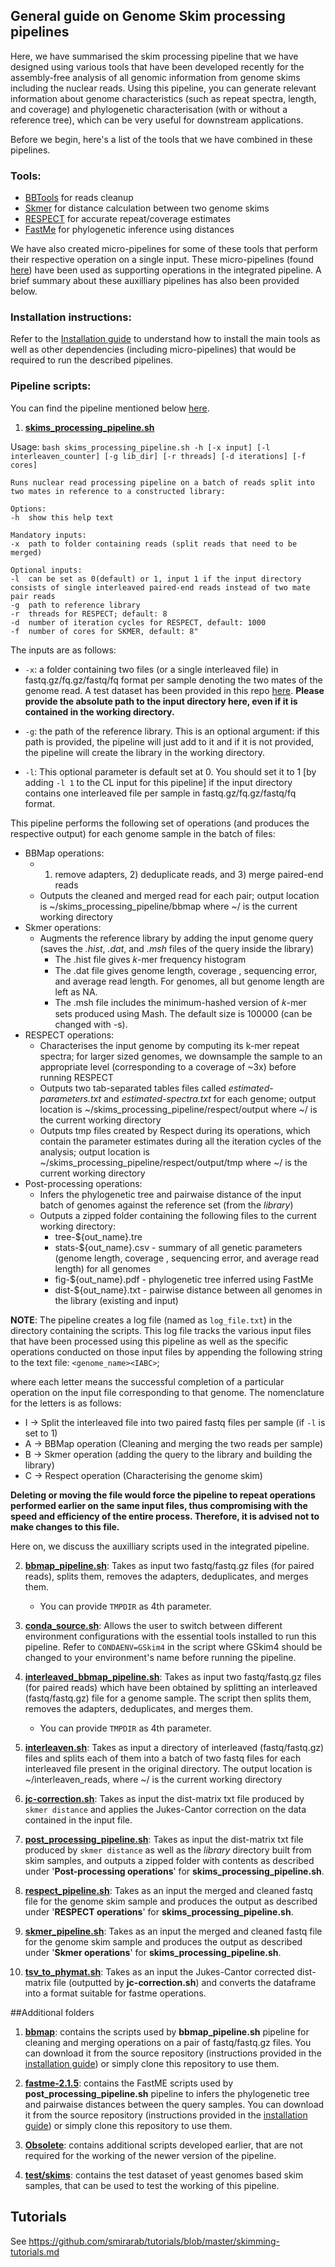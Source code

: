 ## General guide on Genome Skim processing pipelines 

Here, we have summarised the skim processing pipeline that we have designed using various tools that have been developed recently for the assembly-free analysis of all genomic information from genome skims including the nuclear reads. Using this pipeline, you can generate relevant information about genome characteristics (such as repeat spectra, length, and coverage) and phylogenetic characterisation (with or without a reference tree), which can be very useful for downstream applications.

Before we begin, here's a list of the tools that we have combined in these pipelines. 

### Tools:

* [BBTools](https://sourceforge.net/projects/bbmap/) for reads cleanup
* [Skmer](https://github.com/shahab-sarmashghi/Skmer) for distance calculation between two genome skims
* [RESPECT](https://github.com/shahab-sarmashghi/RESPECT) for accurate repeat/coverage estimates
* [FastMe](http://www.atgc-montpellier.fr/fastme/) for phylogenetic inference using distances

We have also created micro-pipelines for some of these tools that perform their respective operation on a single input. These micro-pipelines (found [here](https://github.com/smirarab/skimming_scripts)) have been used as supporting operations in the integrated pipeline. A brief summary about these auxilliary pipelines has also been provided below.

### Installation instructions:

Refer to the [Installation guide](https://github.com/smirarab/skimming_scripts/blob/master/Installation_guide.md) to understand how to install the main tools as well as other dependencies (including micro-pipelines) that would be required to run the described pipelines.

### Pipeline scripts:

You can find the pipeline mentioned below [here](https://github.com/smirarab/skimming_scripts).

1. [**skims_processing_pipeline.sh**](https://github.com/smirarab/skimming_scripts/blob/master/skims_processing_pipeline.sh)

Usage: ``bash skims_processing_pipeline.sh -h [-x input] [-l interleaven_counter] [-g lib_dir] [-r threads] [-d iterations] [-f cores]``

``Runs nuclear read processing pipeline on a batch of reads split into two mates in reference to a constructed library:``
    
    Options:
    -h  show this help text
   
    Mandatory inputs:
    -x  path to folder containing reads (split reads that need to be merged)
    
    Optional inputs:
    -l  can be set as 0(default) or 1, input 1 if the input directory consists of single interleaved paired-end reads instead of two mate pair reads
    -g  path to reference library
    -r  threads for RESPECT; default: 8
    -d  number of iteration cycles for RESPECT, default: 1000
    -f  number of cores for SKMER, default: 8"

The inputs are as follows:

* `-x`: a folder containing two files (or a single interleaved file) in fastq.gz/fq.gz/fastq/fq format per sample denoting the two mates of the genome read. A test dataset has been provided in this repo [here](https://github.com/smirarab/skimming_scripts/tree/master/test/skims). **Please provide the absolute path to the input directory here, even if it is contained in the working directory.** 

* `-g`: the path of the reference library. This is an optional argument: if this path is provided, the pipeline will just add to it and if it is not provided, the pipeline will create the library in the working directory. 

* `-l`: This optional parameter is default set at 0. You should set it to 1 [by adding `-l 1` to the CL input for this pipeline] if the input directory contains one interleaved file per sample in fastq.gz/fq.gz/fastq/fq format. 

This pipeline performs the following set of operations (and produces the respective output) for each genome sample in the batch of files:

* BBMap operations: 
    * 1) remove adapters, 2) deduplicate reads, and 3) merge paired-end reads
    * Outputs the cleaned and merged read for each pair; output location is ~/skims_processing_pipeline/bbmap where ~/ is the current working directory
* Skmer operations:
    * Augments the reference library by adding the input genome query (saves the *.hist*, *.dat*, and *.msh* files of the query inside the library)
        * The .hist file gives 𝑘-mer frequency histogram
        * The .dat file gives genome length, coverage , sequencing error, and average read length. For genomes, all but genome length are left as NA.
        * The .msh file includes the minimum-hashed version of 𝑘-mer sets produced using Mash. The default size is 100000 (can be changed with -s).
* RESPECT operations:
    *   Characterises the input genome by computing its k-mer repeat spectra; for larger sized genomes, we downsample the sample to an appropriate level (corresponding to a coverage of ~3x) before running RESPECT
    *   Outputs two tab-separated tables files called *estimated-parameters.txt* and *estimated-spectra.txt* for each genome; output location is ~/skims_processing_pipeline/respect/output where ~/ is the current working directory
    *   Outputs tmp files created by Respect during its operations, which contain the parameter estimates during all the iteration cycles of the analysis; output location is ~/skims_processing_pipeline/respect/output/tmp where ~/ is the current working directory 
*   Post-processing operations:
    *   Infers the phylogenetic tree and pairwaise distance of the input batch of genomes against the reference set (from the *library*)
    *   Outputs a zipped folder containing the following files to the current working directory:
        *   tree-${out_name}.tre 
        *   stats-${out_name}.csv - summary of all genetic parameters (genome length, coverage , sequencing error, and average read length) for all genomes
        *   fig-${out_name}.pdf - phylogenetic tree inferred using FastMe
        *   dist-${out_name}.txt - pairwise distance between all genomes in the library (existing and input)

**NOTE**: The pipeline creates a log file (named as `log_file.txt`) in the directory containing the scripts. This log file tracks the various input files that have been processed using this pipeline as well as the specific operations conducted on those input files by appending the following string to the text file: `<genome_name><IABC>`; 

where each letter means the successful completion of a particular operation on the input file corresponding to that genome. The nomenclature for the letters is as follows:

* I -> Split the interleaved file into two paired fastq files per sample (if `-l` is set to 1)
* A -> BBMap operation (Cleaning and merging the two reads per sample)
* B -> Skmer operation (adding the query to the library and building the library)
* C -> Respect operation (Characterising the genome skim)

**Deleting or moving the file would force the pipeline to repeat operations performed earlier on the same input files, thus compromising with the speed and efficiency of the entire process. Therefore, it is advised not to make changes to this file.**

Here on, we discuss the auxilliary scripts used in the integrated pipeline.

2. [**bbmap_pipeline.sh**](https://github.com/smirarab/skimming_scripts/blob/master/bbmap_pipeline.sh): Takes as input two fastq/fastq.gz files (for paired reads), splits them, removes the adapters, deduplicates, and merges them.
	* You can provide `TMPDIR` as 4th parameter. 

3. [**conda_source.sh**](https://github.com/smirarab/skimming_scripts/blob/master/conda_source.sh): Allows the user to switch between different environment configurations with the essential tools installed to run this pipeline. Refer to `CONDAENV=GSkim4` in the script where GSkim4 should be changed to your environment's name before running the pipeline.

4. [**interleaved_bbmap_pipeline.sh**](https://github.com/smirarab/skimming_scripts/blob/master/interleaved_bbmap_pipeline.sh): Takes as input two fastq/fastq.gz files (for paired reads) which have been obtained by splitting an interleaved (fastq/fastq.gz) file for a genome sample. The script then splits them, removes the adapters, deduplicates, and merges them.
	* You can provide `TMPDIR` as 4th parameter. 

5. [**interleaven.sh**](https://github.com/smirarab/skimming_scripts/blob/master/interleaven.sh): Takes as input a directory of interleaved (fastq/fastq.gz) files and splits each of them into a batch of two fastq files for each interleaved file present in the original directory. The output location is ~/interleaven_reads, where ~/ is the current working directory

6. [**jc-correction.sh**](https://github.com/smirarab/skimming_scripts/blob/master/jc-correction.sh): Takes as input the dist-matrix txt file produced by `skmer distance` and applies the Jukes-Cantor correction on the data contained in the input file. 

7. [**post_processing_pipeline.sh**](https://github.com/smirarab/skimming_scripts/blob/master/post_processing_pipeline.sh): Takes as input the dist-matrix txt file produced by `skmer distance` as well as the *library* directory built from skim samples, and outputs a zipped folder with contents as described under '**Post-processing operations**' for **skims_processing_pipeline.sh**.

8. [**respect_pipeline.sh**](https://github.com/smirarab/skimming_scripts/blob/master/respect_pipeline.sh): Takes as an input the merged and cleaned fastq file for the genome skim sample and produces the output as described under '**RESPECT operations**' for **skims_processing_pipeline.sh**.

9. [**skmer_pipeline.sh**](https://github.com/smirarab/skimming_scripts/blob/master/skmer_pipeline.sh): Takes as an input the merged and cleaned fastq file for the genome skim sample and produces the output as described under '**Skmer operations**' for **skims_processing_pipeline.sh**.

10. [**tsv_to_phymat.sh**](https://github.com/smirarab/skimming_scripts/blob/master/tsv_to_phymat.sh): Takes as an input the Jukes-Cantor corrected dist-matrix file (outputted by **jc-correction.sh**) and converts the dataframe into a format suitable for fastme operations.

##Additional folders

1. [**bbmap**](https://github.com/smirarab/skimming_scripts/tree/master/bbmap): contains the scripts used by **bbmap_pipeline.sh** pipeline for cleaning and merging operations on a pair of fastq/fastq.gz files. You can download it from the source repository (instructions provided in the [installation guide](https://github.com/smirarab/skimming_scripts/blob/master/Installation_guide.md)) or simply clone this repository to use them.

2. [**fastme-2.1.5**](https://github.com/smirarab/skimming_scripts/tree/master/fastme-2.1.5): contains the FastME scripts used by **post_processing_pipeline.sh** pipeline to infers the phylogenetic tree and pairwaise distances between the query samples. You can download it from the source repository (instructions provided in the [installation guide](https://github.com/smirarab/skimming_scripts/blob/master/Installation_guide.md)) or simply clone this repository to use them.

3. [**Obsolete**](https://github.com/smirarab/skimming_scripts/tree/master/Obsolete): contains additional scripts developed earlier, that are not required for the working of the newer version of the pipeline.

4. [**test/skims**](https://github.com/smirarab/skimming_scripts/tree/master/test/skims): contains the test dataset of yeast genomes based skim samples, that can be used to test the working of this pipeline.

<!-- 
## Installations

1. Install conda env:

~~~bash
conda env create -f environment.yml
~~~

2. RESPECT (also covered in the [installation guide](https://github.com/smirarab/skimming_scripts/blob/master/Installation_guide.md)) 

~~~bash
pushd ..
git clone https://github.com/shahab-sarmashghi/RESPECT.git
cd RESPECT/
python setup.py install
popd
~~~

3. Newick utilities (not necessary):

Download and install fromm https://anaconda.org/bioconda/newick_utils/1.6/download/linux-64/newick_utils-1.6-hec16e2b_5.tar.bz2

4. Note: FastME is already made available but can also be downloaded directly

```bash
wget http://www.atgc-montpellier.fr/download/sources/fastme/fastme-2.1.5.tar.gz
tar xvfz fastme-2.1.5.tar.gz
chmod +x fastme-2.1.5/binaries/fastme-2.1.5-linux64 ## Change "linux64" at the end if using other platforms (osx or windows).
./fastme-2.1.5/binaries/fastme-2.1.5-linux64 -h
```
<!-- 
<!-- 
## Scripts

* [bbmap_pipeline.sh](bbmap_pipeline.sh): takes as input two fastq files (for paired reads), splits them, removes the adapters, deduplicates, and merges
	* You can provide `TMPDIR` as 4th parameter. 
	* The input can be .gz files -->
<!-- 
* `submit*`: these scripts are used to submit jobs. Others can use them to with minimal changes
	* For [submit-calab-skmer.sh](submit-calab-skmer.sh), note that it purposefully uses fewer cores than available because of memory issues -->

<!-- * [submit-calab-analyzetrees.sh](submit-calab-analyzetrees.sh): a post skmer script that makes a tree, format files, and makes some figures.  -->

## Tutorials

See https://github.com/smirarab/tutorials/blob/master/skimming-tutorials.md
